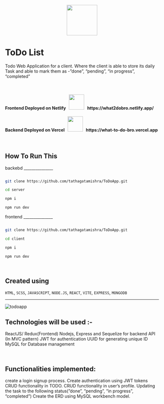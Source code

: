 <p align="center"> <img src="https://media.giphy.com/media/h7dhQrvBNvEHcbk82k/giphy.gif" height="100"> </p>

# ToDo List
Todo Web Application for a client. Where the client is able to store its daily Task and able to mark them as  -”done”, “pending”, “in progress”, “completed”

<br>
<h4 align="left">
  Frontend Deployed on Netlify &#160; <img src="https://media.giphy.com/media/FbUuPsOW3oOCdAHexF/giphy.gif" width="50"> &#160; https://what2dobro.netlify.app/
</h4>
<h4 align="left">
  Backend Deployed on Vercel &#160; <img src="https://media.giphy.com/media/FbUuPsOW3oOCdAHexF/giphy.gif" width="50"> &#160; https://what-to-do-bro.vercel.app
</h4>
<br>

## How To Run This

backebd _______________
```bash

git clone https://github.com/tathagatamishra/ToDoApp.git

cd server

npm i

npm run dev

```

frontend _______________
```bash

git clone https://github.com/tathagatamishra/ToDoApp.git

cd client

npm i

npm run dev

```

<br>

## Created using 

`HTML`, `SCSS`, `JAVASCRIPT`, `NODE.JS`, `REACT`, `VITE`, `EXPRESS`, `MONGODB`

---
![todoapp](https://user-images.githubusercontent.com/114053180/233909530-897d797a-27db-42cf-a3c4-c02ab7df390a.png)

## Technologies will be used :-

ReactJS/ Redux(Frontend)
Nodejs, Express and Sequelize for backend API (In MVC pattern)
JWT for authentication
UUID for generating unique ID
MySQL for Database management
 
<br>


## Functionalities implemented:

create a login signup process.
Create authentication using JWT tokens
CRUD functionality in TODO.
CRUD functionality in user’s profile.
Updating the task to the following status(”done”, “pending”, “in progress”, “completed”)
Create the ERD using MySQL workbench model.
